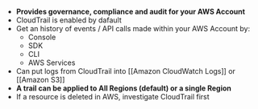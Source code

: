 - **Provides governance, compliance and audit for your AWS Account**
- CloudTrail is enabled by dafault
- Get an history of events / API calls made within your AWS Account by:
	- Console
	- SDK
	- CLI
	- AWS Services
- Can put logs from CloudTrail into [[Amazon CloudWatch Logs]] or [[Amazon S3]] 
- **A trail can be applied to All Regions (default) or a single Region**
- If a resource is deleted in AWS, investigate CloudTrail first